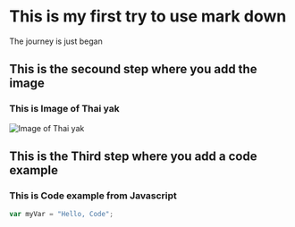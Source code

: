 # This is my first try to use mark down
  The journey is just began
  
## This is the secound step where you add the image
### This is Image of Thai yak
![Image of Thai yak](https://www.thaizer.com/wp-content/uploads/2013/06/1.jpg)

## This is the Third step where you add a code example
### This is Code example from Javascript
```javascript
var myVar = "Hello, Code";
```


